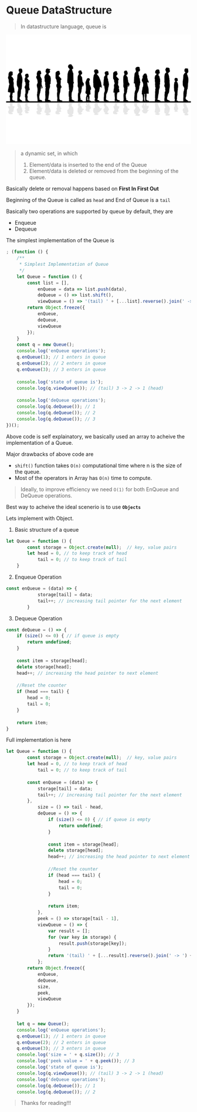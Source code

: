 # Queue DataStructure #

> In datastructure language, queue is

![Queue Figure](https://raw.githubusercontent.com/mohanramphp/understanding-datastructures-in-javascript/master/queue/images/queue.jpg)

> a dynamic set, in which  
>    
> 1. Element/data is inserted to the end of the Queue
> 2. Element/data is deleted or removed from the beginning of the queue.

Basically delete or removal happens based on **First In First Out**

Beginning of the Queue is called as ```head``` and End of Queue is a ```tail```

Basically two operations are supported by queue by default, they are 
* Enqueue
* Dequeue

The simplest implementation of the Queue is 
```javascript
; (function () {
    /**
     * Simplest Implementation of Queue
     */
    let Queue = function () {
        const list = [],
            enQueue = data => list.push(data),
            deQueue = () => list.shift(),
            viewQueue = () => '(tail) ' + [...list].reverse().join(' -> ') + ' (head)';
        return Object.freeze({
            enQueue,
            deQueue,
            viewQueue
        });
    }
    const q = new Queue();
    console.log('enQueue operations');
    q.enQueue(1); // 1 enters in queue
    q.enQueue(2); // 2 enters in queue
    q.enQueue(3); // 3 enters in queue

    console.log('state of queue is');
    console.log(q.viewQueue()); // (tail) 3 -> 2 -> 1 (head)

    console.log('deQueue operations');
    console.log(q.deQueue()); // 1
    console.log(q.deQueue()); // 2
    console.log(q.deQueue()); // 3
})();
```
Above code is self explainatory, we basically used an array to acheive the implementation of a Queue.

Major drawbacks of above code are
* ```shift()``` function takes ```O(n)``` computational time where n is the size of the queue.
* Most of the operators in Array has ```O(n)``` time to compute. 

> Ideally, to improve efficiency we need ```O(1)``` for both EnQueue and DeQueue operations.

Best way to acheive the ideal scenerio is to use **```Objects```**

Lets implement with Object.

1. Basic structure of a queue
```javascript
let Queue = function () {
        const storage = Object.create(null);  // key, value pairs
        let head = 0, // to keep track of head
            tail = 0; // to keep track of tail
    }
```

2. Enqueue Operation
```javascript
const enQueue = (data) => {
            storage[tail] = data;
            tail++; // increasing tail pointer for the next element
        }
```

3. Dequeue Operation
```javascript
const deQueue = () => {
    if (size() <= 0) { // if queue is empty
        return undefined;
    }

    const item = storage[head];
    delete storage[head];
    head++; // increasing the head pointer to next element

    //Reset the counter
    if (head === tail) {
        head = 0;
        tail = 0;
    }

    return item;
}
```

Full implementation is here

```javascript
let Queue = function () {
        const storage = Object.create(null);  // key, value pairs
        let head = 0, // to keep track of head
            tail = 0; // to keep track of tail

        const enQueue = (data) => {
            storage[tail] = data;
            tail++; // increasing tail pointer for the next element
        },
            size = () => tail - head,
            deQueue = () => {
                if (size() <= 0) { // if queue is empty
                    return undefined;
                }

                const item = storage[head];
                delete storage[head];
                head++; // increasing the head pointer to next element

                //Reset the counter
                if (head === tail) {
                    head = 0;
                    tail = 0;
                }

                return item;
            },
            peek = () => storage[tail - 1],
            viewQueue = () => {
                var result = [];
                for (var key in storage) {
                    result.push(storage[key]);
                }
                return '(tail) ' + [...result].reverse().join(' -> ') + ' (head)';
            };
        return Object.freeze({
            enQueue,
            deQueue,
            size,
            peek,
            viewQueue
        });
    }

    let q = new Queue();
    console.log('enQueue operations');
    q.enQueue(1); // 1 enters in queue
    q.enQueue(2); // 2 enters in queue
    q.enQueue(3); // 3 enters in queue
    console.log('size = ' + q.size()); // 3
    console.log('peek value = ' + q.peek()); // 3
    console.log('state of queue is');
    console.log(q.viewQueue()); // (tail) 3 -> 2 -> 1 (head)
    console.log('deQueue operations');
    console.log(q.deQueue()); // 1
    console.log(q.deQueue()); // 2
```

> Thanks for reading!!!
